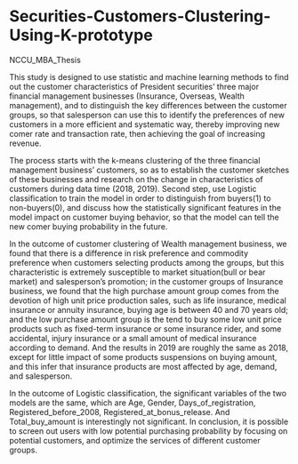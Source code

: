 # Securities-Customers-Clustering-Using-K-prototype
NCCU_MBA_Thesis

This study is designed to use statistic and machine learning methods to find out
the customer characteristics of President securities’ three major financial management
businesses (Insurance, Overseas, Wealth management), and to distinguish the key
differences between the customer groups, so that salesperson can use this to identify
the preferences of new customers in a more efficient and systematic way, thereby
improving new comer rate and transaction rate, then achieving the goal of increasing
revenue.

The process starts with the k-means clustering of the three financial management
business’ customers, so as to establish the customer sketches of these businesses and
research on the change in characteristics of customers during data time (2018, 2019).
Second step, use Logistic classification to train the model in order to distinguish from
buyers(1) to non-buyers(0), and discuss how the statistically significant features in the
model impact on customer buying behavior, so that the model can tell the new comer
buying probability in the future.

In the outcome of customer clustering of Wealth management business, we found
that there is a difference in risk preference and commodity preference when customers
selecting products among the groups, but this characteristic is extremely susceptible to
market situation(bull or bear market) and salesperson’s promotion; in the customer
groups of Insurance business, we found that the high purchase amount group comes
from the devotion of high unit price production sales, such as life insurance, medical
insurance or annuity insurance, buying age is between 40 and 70 years old; and the
low purchase amount group is the tend to buy some low unit price products such as
fixed-term insurance or some insurance rider, and some accidental, injury insurance or
a small amount of medical insurance according to demand. And the results in 2019 are
roughly the same as 2018, except for little impact of some products suspensions on
buying amount, and this infer that insurance products are most affected by age,
demand, and salesperson.

In the outcome of Logistic classification, the significant variables of the two
models are the same, which are Age, Gender, Days_of_registration,
Registered_before_2008, Registered_at_bonus_release. And Total_buy_amount is
interestingly not significant. In conclusion, it is possible to screen out users with low
potential purchasing probability by focusing on potential customers, and optimize the
services of different customer groups.
